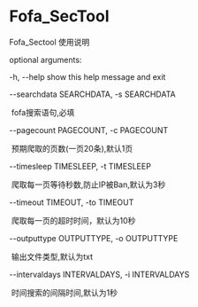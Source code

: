 # Fofa_SecTool
Fofa_Sectool 使用说明

optional arguments:

  -h, --help            show this help message and exit

  --searchdata SEARCHDATA, -s SEARCHDATA

​                        fofa搜索语句,必填

  --pagecount PAGECOUNT, -c PAGECOUNT

​                        预期爬取的页数(一页20条),默认1页

  --timesleep TIMESLEEP, -t TIMESLEEP

​                        爬取每一页等待秒数,防止IP被Ban,默认为3秒

  --timeout TIMEOUT, -to TIMEOUT

​                        爬取每一页的超时时间，默认为10秒

  --outputtype OUTPUTTYPE, -o OUTPUTTYPE

​                        输出文件类型,默认为txt

  --intervaldays INTERVALDAYS, -i INTERVALDAYS

​                        时间搜索的间隔时间,默认为1秒
